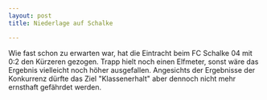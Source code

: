 ```yaml
---
layout: post
title: Niederlage auf Schalke

---
```


Wie fast schon zu erwarten war, hat die Eintracht beim FC Schalke 04 mit 0:2 den Kürzeren gezogen. Trapp hielt noch einen Elfmeter, sonst wäre das Ergebnis vielleicht noch höher ausgefallen. Angesichts der Ergebnisse der Konkurrenz dürfte das Ziel "Klassenerhalt" aber dennoch nicht mehr ernsthaft gefährdet werden.


